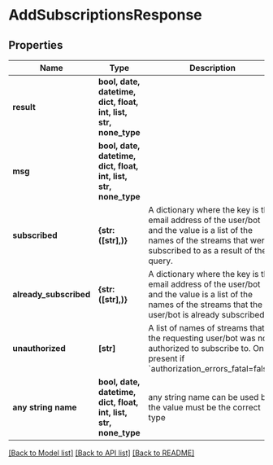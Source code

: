 # AddSubscriptionsResponse


## Properties
Name | Type | Description | Notes
------------ | ------------- | ------------- | -------------
**result** | **bool, date, datetime, dict, float, int, list, str, none_type** |  | 
**msg** | **bool, date, datetime, dict, float, int, list, str, none_type** |  | 
**subscribed** | **{str: ([str],)}** | A dictionary where the key is the email address of the user/bot and the value is a list of the names of the streams that were subscribed to as a result of the query.  | [optional] 
**already_subscribed** | **{str: ([str],)}** | A dictionary where the key is the email address of the user/bot and the value is a list of the names of the streams that the user/bot is already subscribed to.  | [optional] 
**unauthorized** | **[str]** | A list of names of streams that the requesting user/bot was not authorized to subscribe to.  Only present if &#x60;authorization_errors_fatal&#x3D;false&#x60;.  | [optional] 
**any string name** | **bool, date, datetime, dict, float, int, list, str, none_type** | any string name can be used but the value must be the correct type | [optional]

[[Back to Model list]](../README.md#documentation-for-models) [[Back to API list]](../README.md#documentation-for-api-endpoints) [[Back to README]](../README.md)


